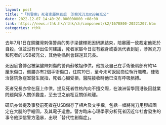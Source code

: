 ```yaml
---
layout: post
title: "「刺警案」死者家屬無到庭　涉案兇刀及USB被充公"
date: 2022-12-07 14:40:20.000000000 +08:00
link: https://news.rthk.hk/rthk/ch/component/k2/1678800-20221207.htm
categories: rthk
---
```


去年7月1日在銅鑼灣刺傷警員的男子梁健輝死因研訊結束，陪審團一致裁定他死於自殺，但並沒有作出任何建議，死者家屬今日沒有親身或委派代表到庭，涉案兇刀和死者的USB被充公，其他物品則會歸還其兄長。

死因庭曾傳召被梁健輝刺傷的警員蘇敬祖作供，他提及自己在手術後肩部有約14厘米傷口，側腰亦有2個手術傷口，住院19日，至今未可返回崗位執行職務。律敦治醫院急症室醫生就指，死者心臟受損，醫院接收時他已沒有呼吸脈搏。

死者兄長亦曾在庭上作供，提及死者性格內向不擅交際，在澳洲留學回港後因就業問題與家人關係變差，至去世之前相互關係疏離。

研訊亦曾提及事發前死者在USB儲存了相片及文字檔，包括一幅將兇刀用膠紙固定在大腿的手繪圖，及其電子遺書。警方臨床心理學家分析死者因近年社會發生的事令他深信警方濫暴，出現「替代性創傷症」。
